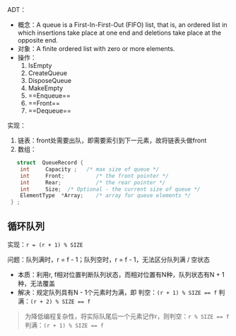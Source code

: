 ADT：

+ 概念：A queue is a First-In-First-Out (FIFO) list, that is, an ordered list in which insertions take place at one end and deletions take place at the opposite end.
+ 对象：A finite ordered list with zero or more elements.
+ 操作：
	1. IsEmpty
	2. CreateQueue
	3. DisposeQueue
	4. MakeEmpty
	5. ==Enqueue==
	6. ==Front==
	7. ==Dequeue==

实现：

1. 链表：front处需要出队，即需要索引到下一元素，故将链表头做front
2. 数组：
```c
   struct  QueueRecord {
	int     Capacity ;   /* max size of queue */
	int     Front;          /* the front pointer */
	int     Rear;           /* the rear pointer */
	int     Size;  /* Optional - the current size of queue */
	ElementType  *Array;    /* array for queue elements */
 } ; 
```

## 循环队列

实现：`r = (r + 1) % SIZE`

问题：队列满时，r = f - 1；队列空时，r = f - 1，无法区分队列满 / 空状态

+ 本质：利用r, f相对位置判断队列状态，而相对位置有N种，队列状态有N + 1种，无法覆盖
+ 解决：规定队列具有N - 1个元素时为满，即 判空：`(r + 1) % SIZE == f` 判满：`(r + 2) % SIZE == f`
> 为降低编程复杂性，将实际队尾后一个元素记作r，则判空：`r % SIZE == f` 判满：`(r + 1) % SIZE == f`

